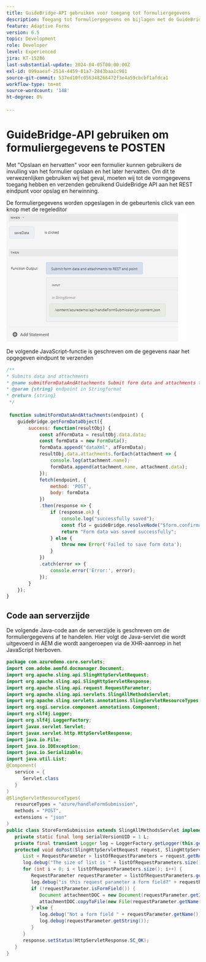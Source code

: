 ```yaml
---
title: GuideBridge-API gebruiken voor toegang tot formuliergegevens
description: Toegang tot formuliergegevens en bijlagen met de GuideBridge-API voor een basiscomponentgebaseerd adaptief formulier.
feature: Adaptive Forms
version: 6.5
topic: Development
role: Developer
level: Experienced
jira: KT-15286
last-substantial-update: 2024-04-05T00:00:00Z
exl-id: 099aaeaf-2514-4459-81a7-2843baa1c981
source-git-commit: 537ed10fc056348266472f3e4a59cbcbf1afdca1
workflow-type: tm+mt
source-wordcount: '148'
ht-degree: 0%

---
```


# GuideBridge-API gebruiken om formuliergegevens te POSTEN

Met &quot;Opslaan en hervatten&quot; voor een formulier kunnen gebruikers de invulling van het formulier opslaan en het later hervatten.
Om dit te verwezenlijken gebruiken wij het geval, moeten wij tot de vormgegevens toegang hebben en verzenden gebruikend GuideBridge API aan het REST eindpunt voor opslag en herwinning.

De formuliergegevens worden opgeslagen in de gebeurtenis click van een knop met de regeleditor
![regelaar](assets/rule-editor.png)

De volgende JavaScript-functie is geschreven om de gegevens naar het opgegeven eindpunt te verzenden

```javascript
/**
* Submits data and attachments 
* @name submitFormDataAndAttachments Submit form data and attachments to REST end point
* @param {string} endpoint in Stringformat
* @return {string} 
 */
 
 function submitFormDataAndAttachments(endpoint) {
    guideBridge.getFormDataObject({
        success: function(resultObj) {
            const afFormData = resultObj.data.data;
            const formData = new FormData();
            formData.append("dataXml", afFormData);
            resultObj.data.attachments.forEach(attachment => {
                console.log(attachment.name);
                formData.append(attachment.name, attachment.data);
            });
            fetch(endpoint, {
                method: 'POST',
                body: formData
            })
            .then(response => {
                if (response.ok) {
                    console.log("successfully saved");
                    const fld = guideBridge.resolveNode("$form.confirmation");
                    return "Form data was saved successfully";
                } else {
                    throw new Error('Failed to save form data');
                }
            })
            .catch(error => {
                console.error('Error:', error);
            });
        }
    });
}
```



## Code aan serverzijde

De volgende Java-code aan de serverzijde is geschreven om de formuliergegevens af te handelen. Hier volgt de Java-servlet die wordt uitgevoerd in AEM die wordt aangeroepen via de XHR-aanroep in het JavaScript hierboven.

```java
package com.azuredemo.core.servlets;
import com.adobe.aemfd.docmanager.Document;
import org.apache.sling.api.SlingHttpServletRequest;
import org.apache.sling.api.SlingHttpServletResponse;
import org.apache.sling.api.request.RequestParameter;
import org.apache.sling.api.servlets.SlingAllMethodsServlet;
import org.apache.sling.servlets.annotations.SlingServletResourceTypes;
import org.osgi.service.component.annotations.Component;
import org.slf4j.Logger;
import org.slf4j.LoggerFactory;
import javax.servlet.Servlet;
import javax.servlet.http.HttpServletResponse;
import java.io.File;
import java.io.IOException;
import java.io.Serializable;
import java.util.List;
@Component(
   service = {
      Servlet.class
   }
)
@SlingServletResourceTypes(
   resourceTypes = "azure/handleFormSubmission",
   methods = "POST",
   extensions = "json"
)
public class StoreFormSubmission extends SlingAllMethodsServlet implements Serializable {
   private static final long serialVersionUID = 1 L;
   private final transient Logger log = LoggerFactory.getLogger(this.getClass());
   protected void doPost(SlingHttpServletRequest request, SlingHttpServletResponse response) throws IOException {
      List < RequestParameter > listOfRequestParameters = request.getRequestParameterList();
      log.debug("The size of list is " + listOfRequestParameters.size());
      for (int i = 0; i < listOfRequestParameters.size(); i++) {
         RequestParameter requestParameter = listOfRequestParameters.get(i);
         log.debug("is this request parameter a form field?" + requestParameter.isFormField());
         if (!requestParameter.isFormField()) {
            Document attachmentDOC = new Document(requestParameter.getInputStream());
            attachmentDOC.copyToFile(new File(requestParameter.getName()));
         } else {
            log.debug("Not a form field " + requestParameter.getName());
            log.debug(requestParameter.getString());
         }
      }
      response.setStatus(HttpServletResponse.SC_OK);
   }
}
```

